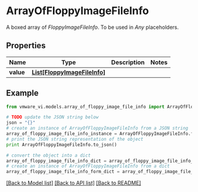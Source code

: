 # ArrayOfFloppyImageFileInfo

A boxed array of *FloppyImageFileInfo*. To be used in *Any* placeholders. 

## Properties
Name | Type | Description | Notes
------------ | ------------- | ------------- | -------------
**value** | [**List[FloppyImageFileInfo]**](FloppyImageFileInfo.md) |  | 

## Example

```python
from vmware_vi.models.array_of_floppy_image_file_info import ArrayOfFloppyImageFileInfo

# TODO update the JSON string below
json = "{}"
# create an instance of ArrayOfFloppyImageFileInfo from a JSON string
array_of_floppy_image_file_info_instance = ArrayOfFloppyImageFileInfo.from_json(json)
# print the JSON string representation of the object
print ArrayOfFloppyImageFileInfo.to_json()

# convert the object into a dict
array_of_floppy_image_file_info_dict = array_of_floppy_image_file_info_instance.to_dict()
# create an instance of ArrayOfFloppyImageFileInfo from a dict
array_of_floppy_image_file_info_form_dict = array_of_floppy_image_file_info.from_dict(array_of_floppy_image_file_info_dict)
```
[[Back to Model list]](../README.md#documentation-for-models) [[Back to API list]](../README.md#documentation-for-api-endpoints) [[Back to README]](../README.md)


